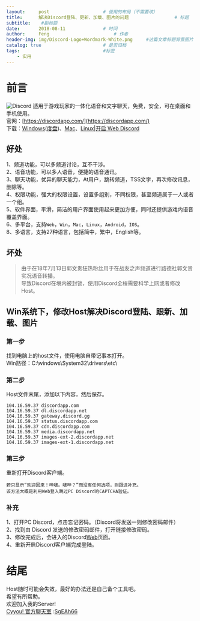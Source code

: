 ```yaml
---
layout:     post   				    # 使用的布局（不需要改）
title:      解决Discord登陆、更新、加载、图片的问题 				# 标题
subtitle:    #副标题
date:       2018-08-11 				# 时间
author:     Feng 						# 作者
header-img: img/Discord-Logo+Wordmark-White.png 	#这篇文章标题背景图片
catalog: true 						# 是否归档
tags:								#标签
    - 实用
---
```


# 前言
![Discord](https://discordapp.com/assets/9babbea9acbfec5302d832bae6c3c184.svg)
适用于游戏玩家的一体化语音和文字聊天，免费，安全，可在桌面和手机使用。<br>
官网：[https://discordapp.com/](https://discordapp.com/)<br>
下载：[Windows](https://discordapp.com/api/download?platform=win)([度盘](https://pan.baidu.com/s/1Yg_FgrrU3XbEg3C9Rj-7ug))、[Mac](https://discordapp.com/api/download?platform=osx)、[Linux](https://discordapp.com/api/download?platform=linux&format=deb)|[开启 Web Discord](https://discordapp.com/channels/@me)


## 好处
1、频道功能，可以多频道讨论，互不干涉。<br>
2、语音功能，可以多人语音，便捷的语音通讯。<br>
3、聊天功能，优异的聊天能力，At用户，跳转频道，TSS文字，再次修改讯息，删除等。<br>
4、权限功能，强大的权限设置，设置多组别，不同权限，甚至频道属于一人或者一个组。<br>
5、软件界面，平滑，简洁的用户界面使用起来更加方便，同时还提供游戏内语音覆盖界面。<br>
6、多平台，支持`Web`，`Win`，`Mac`，`Linux`，`Android`，`IOS`。<br>
8、多语言，支持27种语言，包括简中，繁中，English等。

## 坏处
> 由于在18年7月13日郭文贵狂热粉丝用于在战友之声频道进行路德社郭文贵实况语音转播。<br>
> 导致Discord在境内被封锁，使用Discord全程需要科学上网或者修改Host。

## Win系统下，修改Host解决Discord登陆、跟新、加载、图片
### 第一步
找到电脑上的host文件，使用电脑自带记事本打开。<br>
Win路径：C:\windows\System32\drivers\etc\

### 第二步
Host文件末尾，添加以下内容，然后保存。
```
104.16.59.37 discordapp.com
104.16.59.37 dl.discordapp.net
104.16.59.37 gateway.discord.gg
104.16.59.37 status.discordapp.com
104.16.59.37 cdn.discordapp.com
104.16.59.37 media.discordapp.net
104.16.59.37 images-ext-2.discordapp.net
104.16.59.37 images-ext-1.discordapp.net    
```

### 第三步
重新打开Discord客户端。
```
若只显示“欢迎回来！哔啵。啵哔？”而没有任何选项，则跟进补充。
该方法大概是利用Web登入跳过PC Discord的CAPTCHA验证。
```

### 补充
1、打开PC Discord，点击忘记密码。（Discord将发送一则修改密码邮件）<br>
2、找到由 Discord 发送的修改密码邮件，打开链接修改密码。<br>
3、修改完成后，会进入的Discord[Web](https://discordapp.com/channels/@me)页面。<br>
4、重新开启Discord客户端完成登陆。

# 结尾
Host随时可能会失效，最好的办法还是自己备个工具吧。<br>
希望有所帮助。<br>
欢迎加入我的Server!<br>
[Cyyou! 官方聊天室](https://discordapp.com/invite/SgEAh66) :[SgEAh66](https://discordapp.com/invite/SgEAh66)
